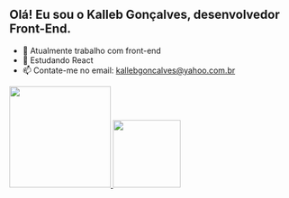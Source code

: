 ## Olá! Eu sou o Kalleb Gonçalves, desenvolvedor Front-End.

- 🔭 Atualmente trabalho com front-end
- 🌱 Estudando React
- 📫 Contate-me no email: kallebgoncalves@yahoo.com.br

<div align="left">
  <a href="https://github.com/kallebgoncalves">
  <img height="180em" src="https://github-readme-stats.vercel.app/api?username=kallebgoncalves&show_icons=true&theme=dracula&include_all_commits=true&count_private=true"/>
  <img height="120em" src="https://github-readme-stats.vercel.app/api/top-langs/?username=kallebgoncalves&layout=compact&langs_count=7&theme=dracula"/>
</div>

